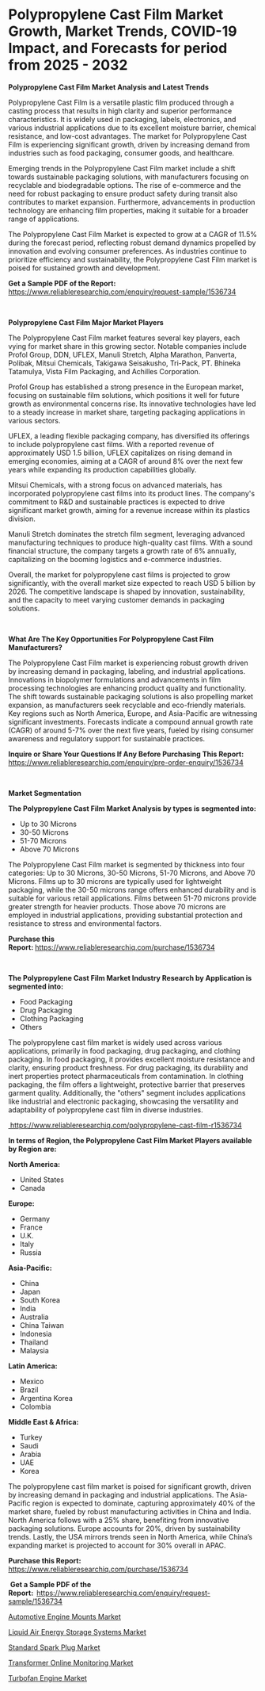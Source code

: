 <p><h1>Polypropylene Cast Film Market Growth, Market Trends, COVID-19 Impact, and Forecasts for period from 2025 - 2032</h1></p><p><strong>Polypropylene Cast Film Market Analysis and Latest Trends</strong></p>
<p><p>Polypropylene Cast Film is a versatile plastic film produced through a casting process that results in high clarity and superior performance characteristics. It is widely used in packaging, labels, electronics, and various industrial applications due to its excellent moisture barrier, chemical resistance, and low-cost advantages. The market for Polypropylene Cast Film is experiencing significant growth, driven by increasing demand from industries such as food packaging, consumer goods, and healthcare.</p><p>Emerging trends in the Polypropylene Cast Film market include a shift towards sustainable packaging solutions, with manufacturers focusing on recyclable and biodegradable options. The rise of e-commerce and the need for robust packaging to ensure product safety during transit also contributes to market expansion. Furthermore, advancements in production technology are enhancing film properties, making it suitable for a broader range of applications.</p><p>The Polypropylene Cast Film Market is expected to grow at a CAGR of 11.5% during the forecast period, reflecting robust demand dynamics propelled by innovation and evolving consumer preferences. As industries continue to prioritize efficiency and sustainability, the Polypropylene Cast Film market is poised for sustained growth and development.</p></p>
<p><strong>Get a Sample PDF of the Report:&nbsp;</strong> <a href="https://www.reliableresearchiq.com/enquiry/request-sample/1536734?utm_campaign=1140&utm_medium=2&utm_source=Github&utm_content=ia&utm_term=30012025&utm_id=polypropylene-cast-film">https://www.reliableresearchiq.com/enquiry/request-sample/1536734</a></p>
<p>&nbsp;</p>
<p><strong>Polypropylene Cast Film Major Market Players</strong></p>
<p><p>The Polypropylene Cast Film market features several key players, each vying for market share in this growing sector. Notable companies include Profol Group, DDN, UFLEX, Manuli Stretch, Alpha Marathon, Panverta, Polibak, Mitsui Chemicals, Takigawa Seisakusho, Tri-Pack, PT. Bhineka Tatamulya, Vista Film Packaging, and Achilles Corporation. </p><p>Profol Group has established a strong presence in the European market, focusing on sustainable film solutions, which positions it well for future growth as environmental concerns rise. Its innovative technologies have led to a steady increase in market share, targeting packaging applications in various sectors.</p><p>UFLEX, a leading flexible packaging company, has diversified its offerings to include polypropylene cast films. With a reported revenue of approximately USD 1.5 billion, UFLEX capitalizes on rising demand in emerging economies, aiming at a CAGR of around 8% over the next few years while expanding its production capabilities globally.</p><p>Mitsui Chemicals, with a strong focus on advanced materials, has incorporated polypropylene cast films into its product lines. The company's commitment to R&D and sustainable practices is expected to drive significant market growth, aiming for a revenue increase within its plastics division.</p><p>Manuli Stretch dominates the stretch film segment, leveraging advanced manufacturing techniques to produce high-quality cast films. With a sound financial structure, the company targets a growth rate of 6% annually, capitalizing on the booming logistics and e-commerce industries.</p><p>Overall, the market for polypropylene cast films is projected to grow significantly, with the overall market size expected to reach USD 5 billion by 2026. The competitive landscape is shaped by innovation, sustainability, and the capacity to meet varying customer demands in packaging solutions.</p></p>
<p>&nbsp;</p>
<p><strong>What Are The Key Opportunities For Polypropylene Cast Film Manufacturers?</strong></p>
<p><p>The Polypropylene Cast Film market is experiencing robust growth driven by increasing demand in packaging, labeling, and industrial applications. Innovations in biopolymer formulations and advancements in film processing technologies are enhancing product quality and functionality. The shift towards sustainable packaging solutions is also propelling market expansion, as manufacturers seek recyclable and eco-friendly materials. Key regions such as North America, Europe, and Asia-Pacific are witnessing significant investments. Forecasts indicate a compound annual growth rate (CAGR) of around 5-7% over the next five years, fueled by rising consumer awareness and regulatory support for sustainable practices.</p></p>
<p><strong>Inquire or Share Your Questions If Any Before Purchasing This Report:</strong> <a href="https://www.reliableresearchiq.com/enquiry/pre-order-enquiry/1536734?utm_campaign=1140&utm_medium=2&utm_source=Github&utm_content=ia&utm_term=30012025&utm_id=polypropylene-cast-film">https://www.reliableresearchiq.com/enquiry/pre-order-enquiry/1536734</a></p>
<p>&nbsp;</p>
<p><strong>Market Segmentation</strong></p>
<p><strong>The Polypropylene Cast Film Market Analysis by types is segmented into:</strong></p>
<p><ul><li>Up to 30 Microns</li><li>30-50 Microns</li><li>51-70 Microns</li><li>Above 70 Microns</li></ul></p>
<p><p>The Polypropylene Cast Film market is segmented by thickness into four categories: Up to 30 Microns, 30-50 Microns, 51-70 Microns, and Above 70 Microns. Films up to 30 microns are typically used for lightweight packaging, while the 30-50 microns range offers enhanced durability and is suitable for various retail applications. Films between 51-70 microns provide greater strength for heavier products. Those above 70 microns are employed in industrial applications, providing substantial protection and resistance to stress and environmental factors.</p></p>
<p><strong>Purchase this Report:&nbsp;</strong><a href="https://www.reliableresearchiq.com/purchase/1536734?utm_campaign=1140&utm_medium=2&utm_source=Github&utm_content=ia&utm_term=30012025&utm_id=polypropylene-cast-film">https://www.reliableresearchiq.com/purchase/1536734</a></p>
<p>&nbsp;</p>
<p><strong>The Polypropylene Cast Film Market Industry Research by Application is segmented into:</strong></p>
<p><ul><li>Food Packaging</li><li>Drug Packaging</li><li>Clothing Packaging</li><li>Others</li></ul></p>
<p><p>The polypropylene cast film market is widely used across various applications, primarily in food packaging, drug packaging, and clothing packaging. In food packaging, it provides excellent moisture resistance and clarity, ensuring product freshness. For drug packaging, its durability and inert properties protect pharmaceuticals from contamination. In clothing packaging, the film offers a lightweight, protective barrier that preserves garment quality. Additionally, the "others" segment includes applications like industrial and electronic packaging, showcasing the versatility and adaptability of polypropylene cast film in diverse industries.</p></p>
<p><a href="https://www.reliableresearchiq.com/polypropylene-cast-film-r1536734?utm_campaign=1140&utm_medium=2&utm_source=Github&utm_content=ia&utm_term=30012025&utm_id=polypropylene-cast-film">&nbsp;https://www.reliableresearchiq.com/polypropylene-cast-film-r1536734</a></p>
<p><strong>In terms of Region, the Polypropylene Cast Film Market Players available by Region are:</strong></p>
<p>
    <p> <strong> North America: </strong>
        <ul>
            <li>United States</li>
            <li>Canada</li>
        </ul>
        </p> 
    <p> <strong> Europe: </strong>
        <ul>
            <li>Germany</li>
            <li>France</li>
            <li>U.K.</li>
            <li>Italy</li>
            <li>Russia</li>
        </ul>
        </p> 
    <p> <strong> Asia-Pacific: </strong>
        <ul>
            <li>China</li>
            <li>Japan</li>
            <li>South Korea</li>
            <li>India</li>
            <li>Australia</li>
            <li>China Taiwan</li>
            <li>Indonesia</li>
            <li>Thailand</li>
            <li>Malaysia</li>
        </ul>
        </p> 
    <p> <strong> Latin America: </strong>
        <ul>
            <li>Mexico</li>
            <li>Brazil</li>
            <li>Argentina Korea</li>
            <li>Colombia</li>
        </ul>
        </p> 
    <p> <strong> Middle East & Africa: </strong>
        <ul>
            <li>Turkey</li>
            <li>Saudi</li>
            <li>Arabia</li>
            <li>UAE</li>
            <li>Korea</li>
        </ul>
    </p>
    </p>
<p><p>The polypropylene cast film market is poised for significant growth, driven by increasing demand in packaging and industrial applications. The Asia-Pacific region is expected to dominate, capturing approximately 40% of the market share, fueled by robust manufacturing activities in China and India. North America follows with a 25% share, benefiting from innovative packaging solutions. Europe accounts for 20%, driven by sustainability trends. Lastly, the USA mirrors trends seen in North America, while China’s expanding market is projected to account for 30% overall in APAC.</p></p>
<p><strong>Purchase this Report: </strong><a href="https://www.reliableresearchiq.com/purchase/1536734?utm_campaign=1140&utm_medium=2&utm_source=Github&utm_content=ia&utm_term=30012025&utm_id=polypropylene-cast-film">https://www.reliableresearchiq.com/purchase/1536734</a></p>
<p>&nbsp;<strong>Get a Sample PDF of the Report:&nbsp;&nbsp;</strong><a href="https://www.reliableresearchiq.com/enquiry/request-sample/1536734?utm_campaign=1140&utm_medium=2&utm_source=Github&utm_content=ia&utm_term=30012025&utm_id=polypropylene-cast-film">https://www.reliableresearchiq.com/enquiry/request-sample/1536734</a></p>
<p><strong></strong></p>
<p><p><a href="https://github.com/marloy8/Market-Research-Report-List-6/blob/main/automotive-engine-mounts-market.md?utm_campaign=1140&utm_medium=2&utm_source=Github&utm_content=ia&utm_term=30012025&utm_id=polypropylene-cast-film">Automotive Engine Mounts Market</a></p><p><a href="https://www.linkedin.com/pulse/liquid-air-energy-storage-systems-market-trends-share-analysis-jsmpf?utm_campaign=1140&utm_medium=2&utm_source=Github&utm_content=ia&utm_term=30012025&utm_id=polypropylene-cast-film">Liquid Air Energy Storage Systems Market</a></p><p><a href="https://github.com/hgf64gh/Market-Research-Report-List-1/blob/main/standard-spark-plug-market.md?utm_campaign=1140&utm_medium=2&utm_source=Github&utm_content=ia&utm_term=30012025&utm_id=polypropylene-cast-film">Standard Spark Plug Market</a></p><p><a href="https://www.linkedin.com/pulse/whats-driving-transformer-online-monitoring-market-cagr-41-expected-mvknf?utm_campaign=1140&utm_medium=2&utm_source=Github&utm_content=ia&utm_term=30012025&utm_id=polypropylene-cast-film">Transformer Online Monitoring Market</a></p><p><a href="https://www.linkedin.com/pulse/comprehensive-analysis-turbofan-engine-market-growth-study-projected-0jkvf?utm_campaign=1140&utm_medium=2&utm_source=Github&utm_content=ia&utm_term=30012025&utm_id=polypropylene-cast-film">Turbofan Engine Market</a></p></p>